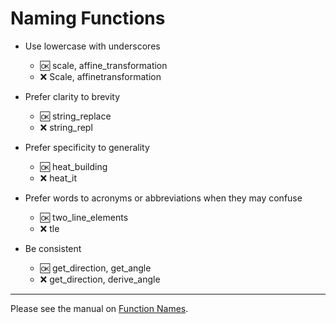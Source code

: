 # Naming Functions

- Use lowercase with underscores
  - :ok: scale, affine_transformation
  - :x:  Scale, affinetransformation

- Prefer clarity to brevity  
  - :ok: string_replace
  - :x:  string_repl
  
- Prefer specificity to generality  
  - :ok: heat_building
  - :x:  heat_it

- Prefer words to acronyms or abbreviations when they may confuse
  - :ok: two_line_elements
  - :x: tle  

- Be consistent
  - :ok: get_direction, get_angle
  - :x: get_direction, derive_angle
  
-----

Please see the manual on [Function Names](http://docs.julialang.org/en/latest/manual/style-guide/#use-naming-conventions-consistent-with-julia-s-base).
